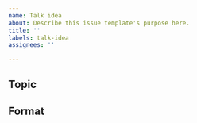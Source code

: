 ```yaml
---
name: Talk idea
about: Describe this issue template's purpose here.
title: ''
labels: talk-idea
assignees: ''

---
```


## Topic

<!-- Please briefly describe the topic here including links to external resources -->

## Format

<!-- Lightning talk,Full session,Workshop,... -->
